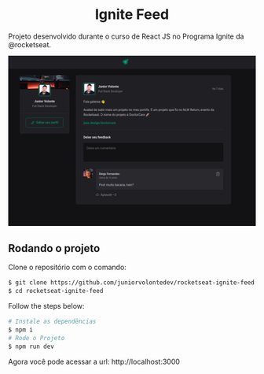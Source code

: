 <h1 align="center">Ignite Feed</h1>

Projeto desenvolvido durante o curso de React JS no Programa Ignite da @rocketseat.

![App Screenshot](https://raw.githubusercontent.com/juniorvolontedev/rocketseat-ignite-feed/main/src/assets/screenshot.png)

## Rodando o projeto

Clone o repositório com o comando:

```bash
$ git clone https://github.com/juniorvolontedev/rocketseat-ignite-feed.git
$ cd rocketseat-ignite-feed
```

Follow the steps below:

```bash
# Instale as dependências
$ npm i
# Rode o Projeto
$ npm run dev
```

Agora você pode acessar a url: http://localhost:3000
